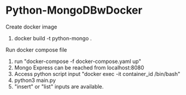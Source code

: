 # Python-MongoDBwDocker

Create docker image 

1. docker build -t python-mongo .  

Run docker compose file

1. run "docker-compose -f  docker-compose.yaml up"
2. Mongo Express can be reached from localhost:8080
3. Access python script input "docker exec -it container_id /bin/bash"
4. python3 main.py
5. "insert" or "list" inputs are available. 



